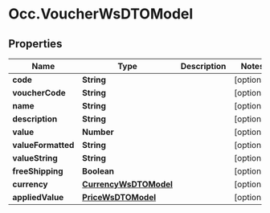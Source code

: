# Occ.VoucherWsDTOModel

## Properties
Name | Type | Description | Notes
------------ | ------------- | ------------- | -------------
**code** | **String** |  | [optional] 
**voucherCode** | **String** |  | [optional] 
**name** | **String** |  | [optional] 
**description** | **String** |  | [optional] 
**value** | **Number** |  | [optional] 
**valueFormatted** | **String** |  | [optional] 
**valueString** | **String** |  | [optional] 
**freeShipping** | **Boolean** |  | [optional] 
**currency** | [**CurrencyWsDTOModel**](CurrencyWsDTOModel.md) |  | [optional] 
**appliedValue** | [**PriceWsDTOModel**](PriceWsDTOModel.md) |  | [optional] 


